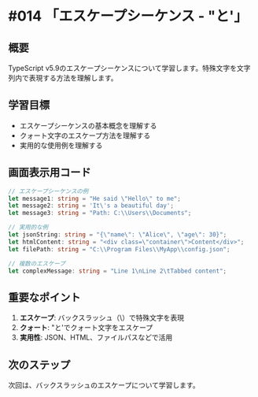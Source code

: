 # #014 「エスケープシーケンス - \"と\'」

## 概要
TypeScript v5.9のエスケープシーケンスについて学習します。特殊文字を文字列内で表現する方法を理解します。

## 学習目標
- エスケープシーケンスの基本概念を理解する
- クォート文字のエスケープ方法を理解する
- 実用的な使用例を理解する

## 画面表示用コード

```typescript
// エスケープシーケンスの例
let message1: string = "He said \"Hello\" to me";
let message2: string = 'It\'s a beautiful day';
let message3: string = "Path: C:\\Users\\Documents";

// 実用的な例
let jsonString: string = "{\"name\": \"Alice\", \"age\": 30}";
let htmlContent: string = "<div class=\"container\">Content</div>";
let filePath: string = "C:\\Program Files\\MyApp\\config.json";

// 複数のエスケープ
let complexMessage: string = "Line 1\nLine 2\tTabbed content";
```

## 重要なポイント
1. **エスケープ**: バックスラッシュ（\）で特殊文字を表現
2. **クォート**: \"と\'でクォート文字をエスケープ
3. **実用性**: JSON、HTML、ファイルパスなどで活用

## 次のステップ
次回は、バックスラッシュのエスケープについて学習します。